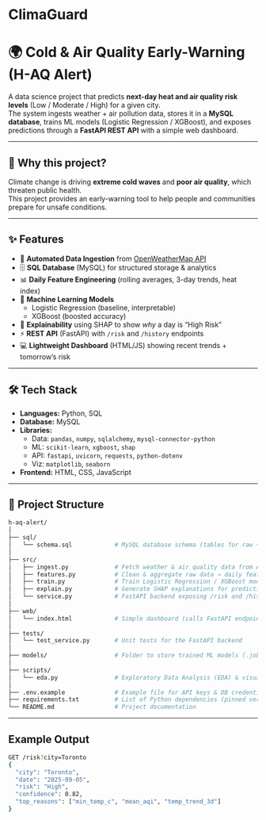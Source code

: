 # ClimaGuard
# 🌍 Cold & Air Quality Early-Warning (H-AQ Alert)

A data science project that predicts **next-day heat and air quality risk levels** (Low / Moderate / High) for a given city.  
The system ingests weather + air pollution data, stores it in a **MySQL database**, trains ML models (Logistic Regression / XGBoost), and exposes predictions through a **FastAPI REST API** with a simple web dashboard.

---

## 🚨 Why this project?
Climate change is driving **extreme cold waves** and **poor air quality**, which threaten public health.  
This project provides an early-warning tool to help people and communities prepare for unsafe conditions.

---

## ✨ Features
- 🔗 **Automated Data Ingestion** from [OpenWeatherMap API](https://openweathermap.org/api)  
- 🗄️ **SQL Database** (MySQL) for structured storage & analytics  
- 📊 **Daily Feature Engineering** (rolling averages, 3-day trends, heat index)  
- 🤖 **Machine Learning Models**  
  - Logistic Regression (baseline, interpretable)  
  - XGBoost (boosted accuracy)  
- 🧾 **Explainability** using SHAP to show *why* a day is “High Risk”  
- ⚡ **REST API** (FastAPI) with `/risk` and `/history` endpoints  
- 💻 **Lightweight Dashboard** (HTML/JS) showing recent trends + tomorrow’s risk  

---

## 🛠️ Tech Stack
- **Languages:** Python, SQL  
- **Database:** MySQL  
- **Libraries:**
  - Data: `pandas`, `numpy`, `sqlalchemy`, `mysql-connector-python`
  - ML: `scikit-learn`, `xgboost`, `shap`
  - API: `fastapi`, `uvicorn`, `requests`, `python-dotenv`
  - Viz: `matplotlib`, `seaborn`
- **Frontend:** HTML, CSS, JavaScript

---

## 📂 Project Structure

```bash
h-aq-alert/
│
├── sql/
│   └── schema.sql            # MySQL database schema (tables for raw + daily data + predictions)
│
├── src/
│   ├── ingest.py             # Fetch weather & air quality data from API → store in MySQL
│   ├── features.py           # Clean & aggregate raw data → daily features for ML
│   ├── train.py              # Train Logistic Regression / XGBoost model & save
│   ├── explain.py            # Generate SHAP explanations for predictions
│   └── service.py            # FastAPI backend exposing /risk and /history endpoints
│
├── web/
│   └── index.html            # Simple dashboard (calls FastAPI endpoints to show results)
│
├── tests/
│   └── test_service.py       # Unit tests for the FastAPI backend
│
├── models/                   # Folder to store trained ML models (.joblib files)
│
├── scripts/
│   └── eda.py                # Exploratory Data Analysis (EDA) & visualization in Python
│
├── .env.example              # Example file for API keys & DB credentials
├── requirements.txt          # List of Python dependencies (pinned versions)
└── README.md                 # Project documentation
```
---

## Example Output

```bash
GET /risk?city=Toronto
{
  "city": "Toronto",
  "date": "2025-09-05",
  "risk": "High",
  "confidence": 0.82,
  "top_reasons": ["min_temp_c", "mean_aqi", "temp_trend_3d"]
}
```


